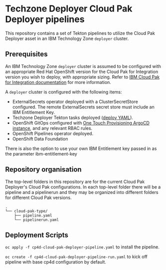 # Techzone Deployer Cloud Pak Deployer pipelines

This repository contains a set of Tekton pipelines to utilize the Cloud Pak Deployer asset in an IBM Technology Zone `deployer` cluster.

## Prerequisites

An IBM Technology Zone `deployer` cluster is assumed to be configured with an appropriate Red Hat OpenShift version for the Cloud Pak for Integration version you wish to deploy, with appropriate sizing. Refer to [IBM Cloud Pak for Integration documentation](https://www.ibm.com/docs/en/cloud-paks/cp-integration/2022.4) for more information.

A `deployer` cluster is configured with the following items:

- ExternalSecrets operator deployed with a ClusterSecretStore configured. The remote ExternalSecrets secret store must include an IBM Entitlement Key.
- Techzone Deployer Tekton tasks deployed ([deploy YAML](https://github.com/cloud-native-toolkit/deployer-tekton-tasks/blob/main/argocd.yaml)).
- OpenShift GitOps configured with [One Touch Provisioning ArgoCD instance](https://github.com/one-touch-provisioning/otp-gitops), and any relevant RBAC rules.
- OpenShift Pipelines operator deployed.
- OpenShift Data Foundation

There is also the option to use your own IBM Entitlement key passed in as the parameter ibm-entitlement-key

## Repository organisation

The top-level folders in this repository are for the current Cloud Pak Deployer's Cloud Pak configurations. In each top-level folder there will be a pipeline and a pipelinerun and they may be organized into different folders for different Cloud Pak versions.

```
.
└── cloud-pak-type/
    ├── pipeline.yaml
    └── pipelinerun.yaml
```

## Deployment Scripts

`oc apply -f cp4d-cloud-pak-deployer-pipeline.yaml` to install the pipeline.

`oc create -f cp4d-cloud-pak-deployer-pipeline-run.yaml` to kick off pipeline with base cp4d configuration by default.
